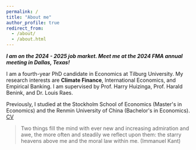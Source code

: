 ```yaml
---
permalink: /
title: "About me"
author_profile: true
redirect_from: 
  - /about/
  - /about.html
---
```

***I am on the 2024 - 2025 job market. Meet me at the 2024 FMA annual meeting in Dallas, Texas!***

I am a fourth-year PhD candidate in Economics at Tilburg University. My research interests are **Climate Finance**, International Economics, and Empirical Banking. I am supervised by Prof. Harry Huizinga, Prof. Harald Benink, and Dr. Louis Raes.

Previously, I studied at the Stockholm School of Economics (Master's in Economics) and the Renmin University of China (Bachelor's in Economics). 
[CV](https://www.dropbox.com/scl/fi/qijnx8gppf8potsj0bdlx/cv.pdf?rlkey=424j0xubetuhuwn012fmc4hv2&st=wbc0d7eu&dl=0)










> Two things fill the mind with ever new and increasing admiration and awe, the more often and steadily we reflect upon them: the starry heavens above me and the moral law within me. (Immanuel Kant)
